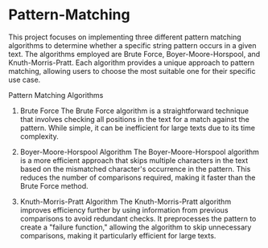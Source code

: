 # Pattern-Matching
This project focuses on implementing three different pattern matching algorithms to determine whether a specific string pattern occurs in a given text. The algorithms employed are Brute Force, Boyer-Moore-Horspool, and Knuth-Morris-Pratt. Each algorithm provides a unique approach to pattern matching, allowing users to choose the most suitable one for their specific use case.

Pattern Matching Algorithms
1. Brute Force
The Brute Force algorithm is a straightforward technique that involves checking all positions in the text for a match against the pattern. While simple, it can be inefficient for large texts due to its time complexity.

2. Boyer-Moore-Horspool Algorithm
The Boyer-Moore-Horspool algorithm is a more efficient approach that skips multiple characters in the text based on the mismatched character's occurrence in the pattern. This reduces the number of comparisons required, making it faster than the Brute Force method.

3. Knuth-Morris-Pratt Algorithm
The Knuth-Morris-Pratt algorithm improves efficiency further by using information from previous comparisons to avoid redundant checks. It preprocesses the pattern to create a "failure function," allowing the algorithm to skip unnecessary comparisons, making it particularly efficient for large texts.
